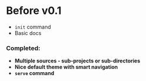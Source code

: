 Before v0.1
===========

* `init` command
* Basic docs

### Completed:

+ **Multiple sources - sub-projects or sub-directories**
+ **Nice default theme with smart navigation**
+ **`serve` command**
